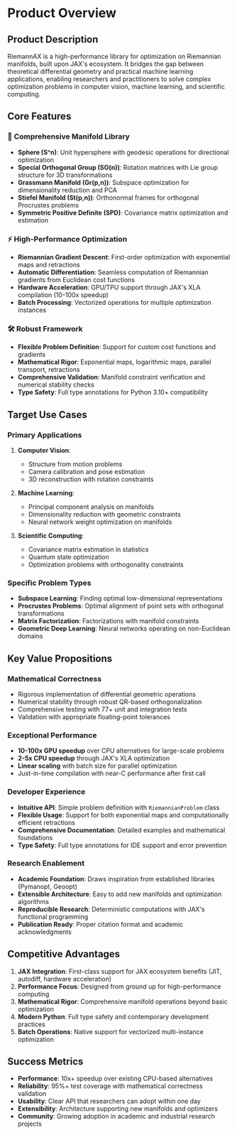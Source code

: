 # Product Overview

## Product Description

RiemannAX is a high-performance library for optimization on Riemannian manifolds, built upon JAX's ecosystem. It bridges the gap between theoretical differential geometry and practical machine learning applications, enabling researchers and practitioners to solve complex optimization problems in computer vision, machine learning, and scientific computing.

## Core Features

### 🔬 **Comprehensive Manifold Library**
- **Sphere (S^n)**: Unit hypersphere with geodesic operations for directional optimization
- **Special Orthogonal Group (SO(n))**: Rotation matrices with Lie group structure for 3D transformations
- **Grassmann Manifold (Gr(p,n))**: Subspace optimization for dimensionality reduction and PCA
- **Stiefel Manifold (St(p,n))**: Orthonormal frames for orthogonal Procrustes problems
- **Symmetric Positive Definite (SPD)**: Covariance matrix optimization and estimation

### ⚡ **High-Performance Optimization**
- **Riemannian Gradient Descent**: First-order optimization with exponential maps and retractions
- **Automatic Differentiation**: Seamless computation of Riemannian gradients from Euclidean cost functions
- **Hardware Acceleration**: GPU/TPU support through JAX's XLA compilation (10-100x speedup)
- **Batch Processing**: Vectorized operations for multiple optimization instances

### 🛠 **Robust Framework**
- **Flexible Problem Definition**: Support for custom cost functions and gradients
- **Mathematical Rigor**: Exponential maps, logarithmic maps, parallel transport, retractions
- **Comprehensive Validation**: Manifold constraint verification and numerical stability checks
- **Type Safety**: Full type annotations for Python 3.10+ compatibility

## Target Use Cases

### Primary Applications
1. **Computer Vision**:
   - Structure from motion problems
   - Camera calibration and pose estimation
   - 3D reconstruction with rotation constraints

2. **Machine Learning**:
   - Principal component analysis on manifolds
   - Dimensionality reduction with geometric constraints
   - Neural network weight optimization on manifolds

3. **Scientific Computing**:
   - Covariance matrix estimation in statistics
   - Quantum state optimization
   - Optimization problems with orthogonality constraints

### Specific Problem Types
- **Subspace Learning**: Finding optimal low-dimensional representations
- **Procrustes Problems**: Optimal alignment of point sets with orthogonal transformations
- **Matrix Factorization**: Factorizations with manifold constraints
- **Geometric Deep Learning**: Neural networks operating on non-Euclidean domains

## Key Value Propositions

### **Mathematical Correctness**
- Rigorous implementation of differential geometric operations
- Numerical stability through robust QR-based orthogonalization
- Comprehensive testing with 77+ unit and integration tests
- Validation with appropriate floating-point tolerances

### **Exceptional Performance**
- **10-100x GPU speedup** over CPU alternatives for large-scale problems
- **2-5x CPU speedup** through JAX's XLA optimization
- **Linear scaling** with batch size for parallel optimization
- Just-in-time compilation with near-C performance after first call

### **Developer Experience**
- **Intuitive API**: Simple problem definition with `RiemannianProblem` class
- **Flexible Usage**: Support for both exponential maps and computationally efficient retractions
- **Comprehensive Documentation**: Detailed examples and mathematical foundations
- **Type Safety**: Full type annotations for IDE support and error prevention

### **Research Enablement**
- **Academic Foundation**: Draws inspiration from established libraries (Pymanopt, Geoopt)
- **Extensible Architecture**: Easy to add new manifolds and optimization algorithms
- **Reproducible Research**: Deterministic computations with JAX's functional programming
- **Publication Ready**: Proper citation format and academic acknowledgments

## Competitive Advantages

1. **JAX Integration**: First-class support for JAX ecosystem benefits (JIT, autodiff, hardware acceleration)
2. **Performance Focus**: Designed from ground up for high-performance computing
3. **Mathematical Rigor**: Comprehensive manifold operations beyond basic optimization
4. **Modern Python**: Full type safety and contemporary development practices
5. **Batch Operations**: Native support for vectorized multi-instance optimization

## Success Metrics

- **Performance**: 10x+ speedup over existing CPU-based alternatives
- **Reliability**: 95%+ test coverage with mathematical correctness validation
- **Usability**: Clear API that researchers can adopt within one day
- **Extensibility**: Architecture supporting new manifolds and optimizers
- **Community**: Growing adoption in academic and industrial research projects
